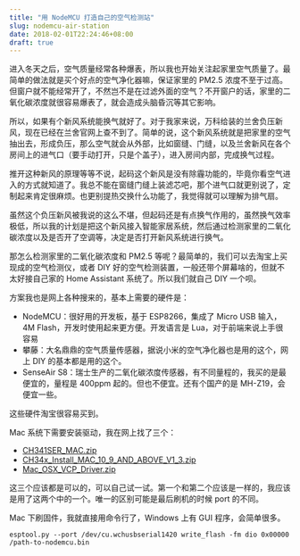 ```yaml
---
title: "用 NodeMCU 打造自己的空气检测站"
slug: nodemcu-air-station
date: 2018-02-01T22:24:46+08:00
draft: true
---
```


进入冬天之后，空气质量经常各种爆表，所以我也开始关注起家里空气质量了。最简单的做法就是买个好点的空气净化器嘛，保证家里的 PM2.5 浓度不至于过高。但窗户就不能经常开了，不然岂不是在过滤外面的空气？不开窗户的话，家里的二氧化碳浓度就很容易爆表了，就会造成头脑昏沉等其它影响。

所以，如果有个新风系统能换气就好了。对于我家来说，万科给装的兰舍负压新风，现在已经在兰舍官网上查不到了。简单的说，这个新风系统就是把家里的空气抽出去，形成负压，那么空气就会从外部，比如窗缝、门缝，以及兰舍新风在各个房间上的进气口（要手动打开，只是个盖子），进入房间内部，完成换气过程。

推开这种新风的原理等等不说，起码这个新风是没有除霾功能的，毕竟你看空气进入的方式就知道了。我总不能在窗缝门缝上装滤芯吧，那个进气口就更别说了，定制起来肯定很麻烦。也更别提热交换什么功能了，我觉得就可以理解为排气扇。

虽然这个负压新风被我说的这么不堪，但起码还是有点换气作用的，虽然换气效率极低，所以我的计划是把这个新风接入智能家居系统，然后通过检测家里的二氧化碳浓度以及是否开了空调等，决定是否打开新风系统进行换气。

那怎么检测家里的二氧化碳浓度和 PM2.5 等呢？最简单的，我们可以去淘宝上买现成的空气检测仪，或者 DIY 好的空气检测装置，一般还带个屏幕啥的，但就不太好接自己家的 Home Assistant 系统了。所以我们就自己 DIY 一个呗。

方案我也是网上各种搜来的，基本上需要的硬件是：

* NodeMCU：很好用的开发板，基于 ESP8266，集成了 Micro USB 输入，4M Flash，开发时使用起来更方便。开发语言是 Lua，对于前端来说上手很容易
* 攀藤：大名鼎鼎的空气质量传感器，据说小米的空气净化器也是用的这个，网上 DIY 的基本都是用的这个。
* SenseAir S8：瑞士生产的二氧化碳浓度传感器，有不同量程的，我买的是最便宜的，量程是 400ppm 起的。但也不便宜。还有个国产的是 MH-Z19，会便宜一些。

这些硬件淘宝很容易买到。

Mac 系统下需要安装驱动，我在网上找了三个：

* [CH341SER_MAC.zip](/files/nodemcu-air-station/CH341SER_MAC.zip)
* [CH34x_Install_MAC_10_9_AND_ABOVE_V1_3.zip](/files/nodemcu-air-station/CH34x_Install_MAC_10_9_AND_ABOVE_V1_3.zip)
* [Mac_OSX_VCP_Driver.zip](/files/nodemcu-air-station/Mac_OSX_VCP_Driver.zip)

这三个应该都是可以的，可以自己试一试。第一个和第二个应该是一样的，我应该是用了这两个中的一个。唯一的区别可能是最后刷机的时候 port 的不同。


Mac 下刷固件，我就直接用命令行了，Windows 上有 GUI 程序，会简单很多。

```
esptool.py --port /dev/cu.wchusbserial1420 write_flash -fm dio 0x00000 /path-to-nodemcu.bin
```